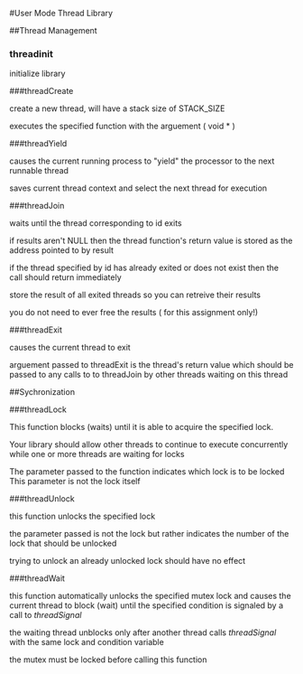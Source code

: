 #User Mode Thread Library

##Thread Management

###	threadinit

initialize library

###threadCreate

create a new thread, will have a stack size of STACK_SIZE

executes the specified function with the arguement ( void * )

###threadYield

causes the current running process to "yield" the processor to the next runnable thread

saves current thread context and select the next thread for execution

###threadJoin

waits until the thread corresponding to id exits

if results aren't NULL then the thread function's return value is stored as the 
	address pointed to by result

if the thread specified by id has already exited or does not exist then
	the call should return immediately

store the result of all exited threads so you can retreive their results

you do not need to ever free the results ( for this assignment only!)

###threadExit

causes the current thread to exit

arguement passed to threadExit is the thread's return value which should be passed to
	any calls to to threadJoin by other threads waiting on this thread


##Sychronization

###threadLock
	
This function blocks (waits) until it is able to acquire the specified lock.

Your library should allow other threads to continue to execute concurrently
	while one or more threads are waiting for locks
	
The parameter passed to the function indicates which lock is to be locked 
	This parameter is not the lock itself

###threadUnlock

this function unlocks the specified lock

the parameter passed is not the lock but rather indicates the number of the lock
	that should be unlocked

trying to unlock an already unlocked lock should have no effect

###threadWait
	
this function automatically unlocks the specified mutex lock and causes the 
	current thread to block (wait) until the specified condition is signaled
	by a call to _threadSignal_

the waiting thread unblocks only after another thread calls _threadSignal_
	with the same lock and condition variable

the mutex must be locked before calling this function

